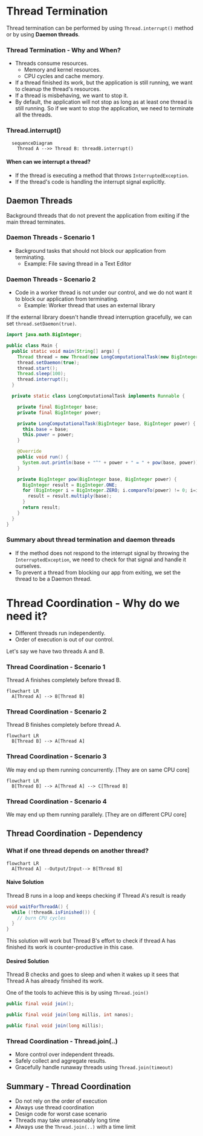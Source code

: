 # Thread Termination

Thread termination can be performed by using `Thread.interrupt()` method or by using **Daemon threads**.

### Thread Termination - Why and When?

- Threads consume resources.
  - Memory and kernel resources.
  - CPU cycles and cache memory.
- If a thread finished its work, but the application is still running, we want to cleanup the thread's resources.
- If a thread is misbehaving, we want to stop it.
- By default, the application will not stop as long as at least one thread is still running. So if we want to stop the application, we need
  to terminate all the threads.

### Thread.interrupt()

```mermaid
  sequenceDiagram
    Thread A -->> Thread B: threadB.interrupt()
```

#### When can we interrupt a thread?

- If the thread is executing a method that throws `InterruptedException`.
- If the thread's code is handling the interrupt signal explicitly.

## Daemon Threads

Background threads that do not prevent the application from exiting if the main thread terminates.

### Daemon Threads - Scenario 1

- Background tasks that should not block our application from terminating.
  - Example: File saving thread in a Text Editor

### Daemon Threads - Scenario 2

- Code in a worker thread is not under our control, and we do not want it to block our application from terminating.
  - Example: Worker thread that uses an external library

If the external library doesn't handle thread interruption gracefully, we can set `thread.setDaemon(true)`.

```java
import java.math.BigInteger;

public class Main {
  public static void main(String[] args) {
    Thread thread = new Thread(new LongComputationalTask(new BigInteger("2000000"), new BigInteger("10000000")));
    thread.setDaemon(true);
    thread.start();
    Thread.sleep(100);
    thread.interrupt();
  }

  private static class LongComputationalTask implements Runnable {

    private final BigInteger base;
    private final BigInteger power;

    private LongComputationalTask(BigInteger base, BigInteger power) {
      this.base = base;
      this.power = power;
    }

    @Override
    public void run() {
      System.out.println(base + "^" + power + " = " + pow(base, power));
    }

    private BigInteger pow(BigInteger base, BigInteger power) {
      BigInteger result = BigInteger.ONE;
      for (BigInteger i = BigInteger.ZERO; i.compareTo(power) != 0; i=i.add(BigInteger.ONE)) {
        result = result.multiply(base);
      }
      return result;
    }
  }
}
```

### Summary about thread termination and daemon threads

- If the method does not respond to the interrupt signal by throwing the `InterruptedException`, we need to check for that signal and handle it ourselves.
- To prevent a thread from blocking our app from exiting, we set the thread to be a Daemon thread.

# Thread Coordination - Why do we need it?

- Different threads run independently.
- Order of execution is out of our control.

Let's say we have two threads A and B.

### Thread Coordination - Scenario 1

Thread A finishes completely before thread B.

```mermaid
flowchart LR
  A[Thread A] --> B[Thread B]
```

### Thread Coordination - Scenario 2

Thread B finishes completely before thread A.

```mermaid
flowchart LR
  B[Thread B] --> A[Thread A]
```

### Thread Coordination - Scenario 3

We may end up them running concurrently. [They are on same CPU core]

```mermaid
flowchart LR
  B[Thread B] --> A[Thread A] --> C[Thread B]
```

### Thread Coordination - Scenario 4

We may end up them running parallely. [They are on different CPU core]


## Thread Coordination - Dependency

### What if one thread depends on another thread?

```mermaid
flowchart LR
  A[Thread A] --Output/Input--> B[Thread B]
```

#### Naive Solution

Thread B runs in a loop and keeps checking if Thread A's result is ready

```java
void waitForThreadA() {
  while (!threadA.isFinished()) {
    // burn CPU cycles
  }
}
```

This solution will work but Thread B's effort to check if thread A has finished its work is counter-productive in this case.

#### Desired Solution

Thread B checks and goes to sleep and when it wakes up it sees that Thread A has already finished its work.

One of the tools to achieve this is by using `Thread.join()`

```java
public final void join();

public final void join(long millis, int nanos);

public final void join(long millis);
```

### Thread Coordination - Thread.join(..)

- More control over independent threads.
- Safely collect and aggregate results.
- Gracefully handle runaway threads using `Thread.join(timeout)`

## Summary - Thread Coordination

- Do not rely on the order of execution
- Always use thread coordination
- Design code for worst case scenario
- Threads may take unreasonably long time
- Always use the `Thread.join(..)` with a time limit
